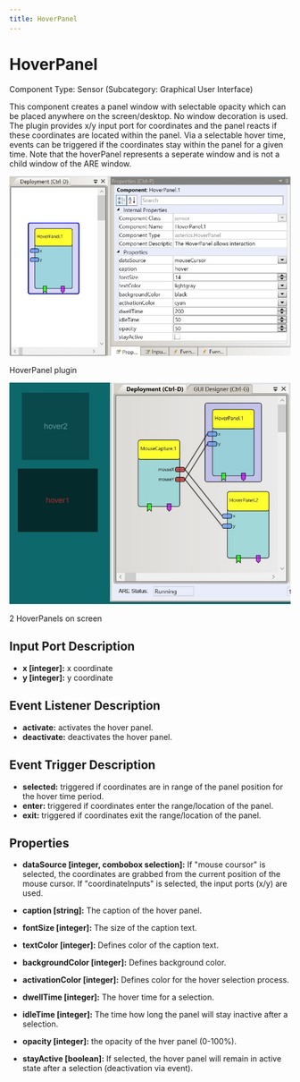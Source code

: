 ```yaml
---
title: HoverPanel
---
```


# HoverPanel

Component Type: Sensor (Subcategory: Graphical User Interface)

This component creates a panel window with selectable opacity which can be placed anywhere on the screen/desktop. No window decoration is used. The plugin provides x/y input port for coordinates and the panel reacts if these coordinates are located within the panel. Via a selectable hover time, events can be triggered if the coordinates stay within the panel for a given time. Note that the hoverPanel represents a seperate window and is not a child window of the ARE window.

![Screenshot: HoverPanel plugin](./img/hoverpanel.jpg "Screenshot: HoverPanel plugin")

HoverPanel plugin

![Screenshot: 2 HoverPanels on screen](./img/hoverpanelscreen.jpg "Screenshot: 2 HoverPanels on screen")

2 HoverPanels on screen

## Input Port Description

*   **x \[integer\]:** x coordinate
*   **y \[integer\]:** y coordinate

## Event Listener Description

*   **activate:** activates the hover panel.
*   **deactivate:** deactivates the hover panel.

## Event Trigger Description

*   **selected:** triggered if coordinates are in range of the panel position for the hover time period.
*   **enter:** triggered if coordinates enter the range/location of the panel.
*   **exit:** triggered if coordinates exit the range/location of the panel.

## Properties

*   **dataSource \[integer, combobox selection\]:** If "mouse coursor" is selected, the coordinates are grabbed from the current position of the mouse cursor. If "coordinateInputs" is selected, the input ports (x/y) are used.
*   **caption \[string\]:** The caption of the hover panel.  
    
*   **fontSize \[integer\]:** The size of the caption text.  
    
*   **textColor \[integer\]:** Defines color of the caption text.
*   **backgroundColor \[integer\]:** Defines background color.
*   **activationColor \[integer\]:** Defines color for the hover selection process.
*   **dwellTime \[integer\]:** The hover time for a selection.
*   **idleTime \[integer\]:** The time how long the panel will stay inactive after a selection.
*   **opacity \[integer\]:** the opacity of the hver panel (0-100%).
*   **stayActive \[boolean\]:** If selected, the hover panel will remain in active state after a selection (deactivation via event).